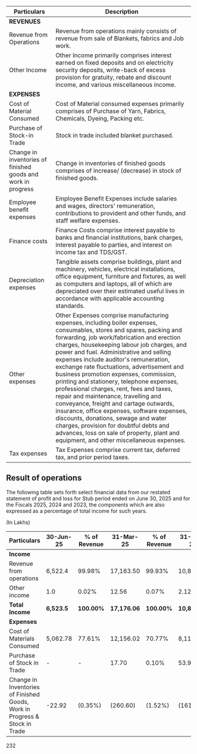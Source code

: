 <table><thead><tr><th>Particulars</th><th>Description</th></tr></thead><tbody><tr><td><strong>REVENUES</strong></td><td></td></tr><tr><td>Revenue from Operations</td><td>Revenue from operations mainly consists of revenue from sale of Blankets, fabrics and Job work.</td></tr><tr><td>Other Income</td><td>Other Income primarily comprises interest earned on fixed deposits and on electricity security deposits, write-back of excess provision for gratuity, rebate and discount income, and various miscellaneous income.</td></tr><tr><td><strong>EXPENSES</strong></td><td></td></tr><tr><td>Cost of Material Consumed</td><td>Cost of Material consumed expenses primarily comprises of Purchase of Yarn, Fabrics, Chemicals, Dyeing, Packing etc.</td></tr><tr><td>Purchase of Stock-in Trade</td><td>Stock in trade included blanket purchased.</td></tr><tr><td>Change in inventories of finished goods and work in progress</td><td>Change in inventories of finished goods comprises of increase/ (decrease) in stock of finished goods.</td></tr><tr><td>Employee benefit expenses</td><td>Employee Benefit Expenses include salaries and wages, directors' remuneration, contributions to provident and other funds, and staff welfare expenses.</td></tr><tr><td>Finance costs</td><td>Finance Costs comprise interest payable to banks and financial institutions, bank charges, interest payable to parties, and interest on income tax and TDS/GST.</td></tr><tr><td>Depreciation expenses</td><td>Tangible assets comprise buildings, plant and machinery, vehicles, electrical installations, office equipment, furniture and fixtures, as well as computers and laptops, all of which are depreciated over their estimated useful lives in accordance with applicable accounting standards.</td></tr><tr><td>Other expenses</td><td>Other Expenses comprise manufacturing expenses, including boiler expenses, consumables, stores and spares, packing and forwarding, job work/fabrication and erection charges, housekeeping labour job charges, and power and fuel. Administrative and selling expenses include auditor's remuneration, exchange rate fluctuations, advertisement and business promotion expenses, commission, printing and stationery, telephone expenses, professional charges, rent, fees and taxes, repair and maintenance, travelling and conveyance, freight and cartage outwards, insurance, office expenses, software expenses, discounts, donations, sewage and water charges, provision for doubtful debts and advances, loss on sale of property, plant and equipment, and other miscellaneous expenses.</td></tr><tr><td>Tax expenses</td><td>Tax Expenses comprise current tax, deferred tax, and prior period taxes.</td></tr></tbody></table>

## Result of operations

The following table sets forth select financial data from our restated statement of profit and loss for Stub period ended on June 30, 2025 and for the Fiscals 2025, 2024 and 2023, the components which are also expressed as a percentage of total income for such years.

(In Lakhs)

<table><thead><tr><th>Particulars</th><th>30-Jun-25</th><th>% of Revenue</th><th>31-Mar-25</th><th>% of Revenue</th><th>31-Mar-24</th><th>% of Revenue</th><th>31-Mar-23</th><th>% of Revenue</th></tr></thead><tbody><tr><td><strong>Income</strong></td><td></td><td></td><td></td><td></td><td></td><td></td><td></td><td></td></tr><tr><td>Revenue from operations</td><td>6,522.4</td><td>99.98%</td><td>17,163.50</td><td>99.93%</td><td>10,838.45</td><td>99.98%</td><td>8,932.70</td><td>99.74%</td></tr><tr><td>Other income</td><td>1.0</td><td>0.02%</td><td>12.56</td><td>0.07%</td><td>2.12</td><td>0.02%</td><td>23.05</td><td>0.26%</td></tr><tr><td><strong>Total Income</strong></td><td><strong>6,523.5</strong></td><td><strong>100.00%</strong></td><td><strong>17,176.06</strong></td><td><strong>100.00%</strong></td><td><strong>10,840.57</strong></td><td><strong>100.00%</strong></td><td><strong>8,955.75</strong></td><td><strong>100.00%</strong></td></tr><tr><td><strong>Expenses</strong></td><td></td><td></td><td></td><td></td><td></td><td></td><td></td><td></td></tr><tr><td>Cost of Materials Consumed</td><td>5,062.78</td><td>77.61%</td><td>12,156.02</td><td>70.77%</td><td>8,112.04</td><td>74.83%</td><td>6,412.48</td><td>71.60%</td></tr><tr><td>Purchase of Stock in Trade</td><td>-</td><td>-</td><td>17.70</td><td>0.10%</td><td>53.92</td><td>0.50%</td><td>36.55</td><td>0.41%</td></tr><tr><td>Change in Inventories of Finished Goods, Work in Progress & Stock in Trade</td><td>-22.92</td><td>(0.35%)</td><td>(260.60)</td><td>(1.52%)</td><td>(161.71)</td><td>(1.49%)</td><td>546.30</td><td>6.10%</td></tr></tbody></table>

232